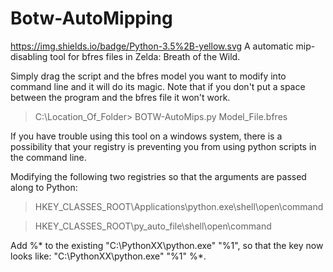 # Botw-AutoMipping
https://img.shields.io/badge/Python-3.5%2B-yellow.svg
A automatic mip-disabling tool for bfres files in Zelda: Breath of the Wild.

Simply drag the script and the bfres model you want to modify into command line and it will do its magic. Note that if you don't put a space between the program and the bfres file it won't work.

>C:\Location_Of_Folder\> BOTW-AutoMips.py Model_File.bfres

If you have trouble using this tool on a windows system, there is a possibility that your registry is preventing you from using python scripts in the command line.

Modifying the following two registries so that the arguments are passed along to Python:

> HKEY_CLASSES_ROOT\Applications\python.exe\shell\open\command

> HKEY_CLASSES_ROOT\py_auto_file\shell\open\command

Add %* to the existing "C:\PythonXX\python.exe" "%1", so that the key now looks like: "C:\PythonXX\python.exe" "%1" %*.

